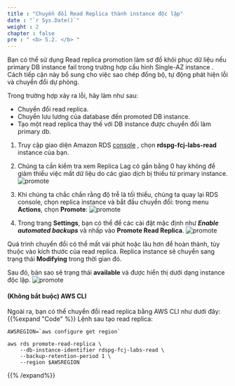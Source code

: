 ```yaml
---
title : "Chuyển đổi Read Replica thành instance độc lập"
date : "`r Sys.Date()`"
weight : 2
chapter : false
pre : " <b> 5.2. </b> "
---
```


Bạn có thể sử dụng Read replica promotion làm sơ đồ khôi phục dữ liệu nếu primary DB instance fail trong trường hợp cấu hình Single-AZ instance . Cách tiếp cận này bổ sung cho việc sao chép đồng bộ, tự động phát hiện lỗi và chuyển đổi dự phòng.

Trong trường hợp xảy ra lỗi, hãy làm như sau:
- Chuyển đổi read replica.
- Chuyển lưu lương của database đến promoted DB instance.
- Tạo một read replica thay thế với DB instance được chuyển đổi làm primary db.

1. Truy cập giao diện Amazon RDS [console](https://console.aws.amazon.com/rds/home#databases) , chọn **rdspg-fcj-labs-read** instance của bạn.
2. Chúng ta cần kiểm tra xem Replica Lag có gần bằng 0 hay không để giảm thiểu việc mất dữ liệu do các giao dịch bị thiếu từ primary instance.
![promote](/images/5/2/1.png)

3. Khi chúng ta chắc chắn rằng độ trễ là tối thiểu, chúng ta quay lại RDS console, chọn replica instance và bắt đầu chuyển đổi: trong menu **Actions**, chọn **Promote**:
![promote](/images/5/2/2.png)

4. Trong trang **Settings**, bạn có thể để các cài đặt mặc định như ***Enable automated backups*** và nhấp vào **Promote Read Replica**.
![promote](/images/5/2/3.png)

Quá trình chuyển đổi có thể mất vài phút hoặc lâu hơn để hoàn thành, tùy thuộc vào kích thước của read replica. Replica instance sẽ chuyển sang trạng thái **Modifying** trong thời gian đó.

Sau đó, bản sao sẽ trạng thái **available** và được hiển thị dưới dạng instance độc lập.
![promote](/images/5/2/4.png)


#### (Không bắt buộc) AWS CLI

Ngoài ra, bạn có thể chuyển đổi read replica bằng AWS CLI như dưới đây:
{{%expand "Code" %}}
Lệnh sau tạo read replica:

```
AWSREGION=`aws configure get region`

aws rds promote-read-replica \
	--db-instance-identifier rdspg-fcj-labs-read \
	--backup-retention-period 1 \
	--region $AWSREGION

```
{{% /expand%}}
